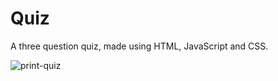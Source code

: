 # Quiz
A three question quiz, made using HTML, JavaScript and CSS.<br>

![print-quiz](https://github.com/user-attachments/assets/bc1d8369-e2df-41fa-a273-c41af8db0599)
